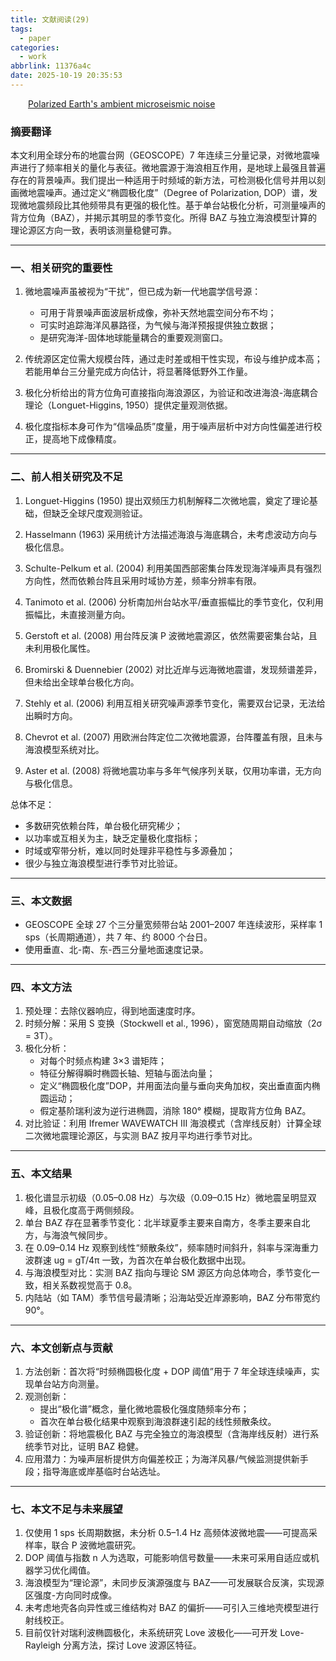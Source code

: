 ```yaml
---
title: 文献阅读(29)
tags:
  - paper
categories:
  - work
abbrlink: 11376a4c
date: 2025-10-19 20:35:53
---
```

&emsp;&emsp;[Polarized Earth's ambient microseismic noise](https://agupubs.onlinelibrary.wiley.com/doi/full/10.1029/2011GC003661)
<!--less-->
### 摘要翻译
本文利用全球分布的地震台网（GEOSCOPE）7 年连续三分量记录，对微地震噪声进行了频率相关的量化与表征。微地震源于海浪相互作用，是地球上最强且普遍存在的背景噪声。我们提出一种适用于时频域的新方法，可检测极化信号并用以刻画微地震噪声。通过定义“椭圆极化度”（Degree of Polarization, DOP）谱，发现微地震频段比其他频带具有更强的极化性。基于单台站极化分析，可测量噪声的背方位角（BAZ），并揭示其明显的季节变化。所得 BAZ 与独立海浪模型计算的理论源区方向一致，表明该测量稳健可靠。

---

### 一、相关研究的重要性
1. 微地震噪声虽被视为“干扰”，但已成为新一代地震学信号源：  
   - 可用于背景噪声面波层析成像，弥补天然地震空间分布不均；  
   - 可实时追踪海洋风暴路径，为气候与海洋预报提供独立数据；  
   - 是研究海洋-固体地球能量耦合的重要观测窗口。  

2. 传统源区定位需大规模台阵，通过走时差或相干性实现，布设与维护成本高；若能用单台三分量完成方向估计，将显著降低野外工作量。  

3. 极化分析给出的背方位角可直接指向海浪源区，为验证和改进海浪-海底耦合理论（Longuet-Higgins, 1950）提供定量观测依据。  

4. 极化度指标本身可作为“信噪品质”度量，用于噪声层析中对方向性偏差进行校正，提高地下成像精度。

---

### 二、前人相关研究及不足
1. Longuet-Higgins (1950) 提出双频压力机制解释二次微地震，奠定了理论基础，但缺乏全球尺度观测验证。  

2. Hasselmann (1963) 采用统计方法描述海浪与海底耦合，未考虑波动方向与极化信息。  

3. Schulte-Pelkum et al. (2004) 利用美国西部密集台阵发现海洋噪声具有强烈方向性，然而依赖台阵且采用时域协方差，频率分辨率有限。  

4. Tanimoto et al. (2006) 分析南加州台站水平/垂直振幅比的季节变化，仅利用振幅比，未直接测量方向。  

5. Gerstoft et al. (2008) 用台阵反演 P 波微地震源区，依然需要密集台站，且未利用极化属性。  

6. Bromirski & Duennebier (2002) 对比近岸与远海微地震谱，发现频谱差异，但未给出全球单台极化方向。  

7. Stehly et al. (2006) 利用互相关研究噪声源季节变化，需要双台记录，无法给出瞬时方向。  

8. Chevrot et al. (2007) 用欧洲台阵定位二次微地震源，台阵覆盖有限，且未与海浪模型系统对比。  

9. Aster et al. (2008) 将微地震功率与多年气候序列关联，仅用功率谱，无方向与极化信息。  

总体不足：  
- 多数研究依赖台阵，单台极化研究稀少；  
- 以功率或互相关为主，缺乏定量极化度指标；  
- 时域或窄带分析，难以同时处理非平稳性与多源叠加；  
- 很少与独立海浪模型进行季节对比验证。

---

### 三、本文数据
- GEOSCOPE 全球 27 个三分量宽频带台站 2001–2007 年连续波形，采样率 1 sps（长周期通道），共 7 年、约 8000 个台日。  
- 使用垂直、北-南、东-西三分量地面速度记录。

---

### 四、本文方法
1. 预处理：去除仪器响应，得到地面速度时序。  
2. 时频分解：采用 S 变换（Stockwell et al., 1996），窗宽随周期自动缩放（2σ = 3T）。  
3. 极化分析：  
   - 对每个时频点构建 3×3 谱矩阵；  
   - 特征分解得瞬时椭圆长轴、短轴与面法向量；  
   - 定义“椭圆极化度”DOP，并用面法向量与垂向夹角加权，突出垂直面内椭圆运动；  
   - 假定基阶瑞利波为逆行进椭圆，消除 180° 模糊，提取背方位角 BAZ。  
4. 对比验证：利用 Ifremer WAVEWATCH III 海浪模式（含岸线反射）计算全球二次微地震理论源区，与实测 BAZ 按月平均进行季节对比。

---

### 五、本文结果
1. 极化谱显示初级（0.05–0.08 Hz）与次级（0.09–0.15 Hz）微地震呈明显双峰，且极化度高于两侧频段。  
2. 单台 BAZ 存在显著季节变化：北半球夏季主要来自南方，冬季主要来自北方，与海浪气候同步。  
3. 在 0.09–0.14 Hz 观察到线性“频散条纹”，频率随时间斜升，斜率与深海重力波群速 ug = gT/4π 一致，为首次在单台极化数据中出现。  
4. 与海浪模型对比：实测 BAZ 指向与理论 SM 源区方向总体吻合，季节变化一致，相关系数视觉高于 0.8。  
5. 内陆站（如 TAM）季节信号最清晰；沿海站受近岸源影响，BAZ 分布带宽约 90°。

---

### 六、本文创新点与贡献
1. 方法创新：首次将“时频椭圆极化度 + DOP 阈值”用于 7 年全球连续噪声，实现单台站方向测量。  
2. 观测创新：  
   - 提出“极化谱”概念，量化微地震极化强度随频率分布；  
   - 首次在单台极化结果中观察到海浪群速引起的线性频散条纹。  
3. 验证创新：将地震极化 BAZ 与完全独立的海浪模型（含海岸线反射）进行系统季节对比，证明 BAZ 稳健。  
4. 应用潜力：为噪声层析提供方向偏差校正；为海洋风暴/气候监测提供新手段；指导海底或岸基临时台站选址。

---

### 七、本文不足与未来展望
1. 仅使用 1 sps 长周期数据，未分析 0.5–1.4 Hz 高频体波微地震——可提高采样率，联合 P 波微地震研究。  
2. DOP 阈值与指数 n 人为选取，可能影响信号数量——未来可采用自适应或机器学习优化阈值。  
3. 海浪模型为“理论源”，未同步反演源强度与 BAZ——可发展联合反演，实现源区强度-方向同时成像。  
4. 未考虑地壳各向异性或三维结构对 BAZ 的偏折——可引入三维地壳模型进行射线校正。  
5. 目前仅针对瑞利波椭圆极化，未系统研究 Love 波极化——可开发 Love-Rayleigh 分离方法，探讨 Love 波源区特征。

